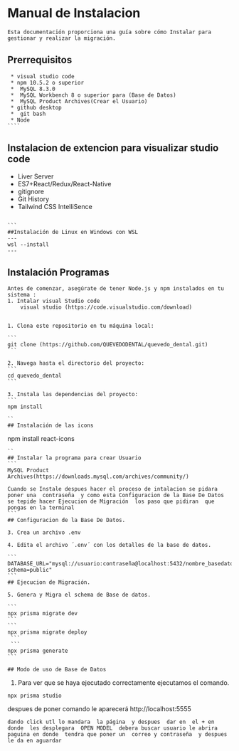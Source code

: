 # Manual de Instalacion
````
Esta documentación proporciona una guía sobre cómo Instalar para gestionar y realizar la migración.
````
## Prerrequisitos
`````
 * visual studio code 
 * npm 10.5.2 o superior
 *  MySQL 8.3.0
 *  MySQL Workbench 8 o superior para (Base de Datos)
 *  MySQL Product Archives(Crear el Usuario)
 * github desktop
 *  git bash
 * Node
````
`````
## Instalacion de extencion  para visualizar studio code 
   - Liver  Server
   - ES7+React/Redux/React-Native 
   - gitignore
   - Git History
   - Tailwind CSS IntelliSence
``````

```
##Instalación de Linux en Windows con WSL
---
wsl --install
---

``````

## Instalación Programas 
`````
Antes de comenzar, asegúrate de tener Node.js y npm instalados en tu sistema :
1. Intalar visual Studio code 
    visual studio (https://code.visualstudio.com/download)
`````
````

1. Clona este repositorio en tu máquina local:

```
git clone (https://github.com/QUEVEDODENTAL/quevedo_dental.git)
```

2. Navega hasta el directorio del proyecto:
```
cd quevedo_dental
```

3. Instala las dependencias del proyecto:
```
npm install
````
````
``
## Instalación de las icons
`````
npm install react-icons 
````
``
## Instalar la programa para crear Usuario
```
MySQL Product Archives(https://downloads.mysql.com/archives/community/)

Cuando se Instale despues hacer el proceso de intalacion se pidara   poner una  contraseña  y como esta Configuracion de la Base De Datos se tepide hacer Ejecucion de Migración  los paso que pidiran  que pongas en la terminal
```
## Configuracion de la Base De Datos.

3. Crea un archivo .env

4. Edita el archivo ´.env´ con los detalles de la base de datos.

```
DATABASE_URL="mysql://usuario:contraseña@localhost:5432/nombre_basedatos?schema=public"
```
## Ejecucion de Migración.

5. Genera y Migra el schema de Base de datos.

```
npx prisma migrate dev
```
``` 
npx prisma migrate deploy
 ```
 ``` 
npx prisma generate
```

## Modo de uso de Base de Datos
````
1. Para ver que se haya ejecutado correctamente ejecutamos el comando.
```
npx prisma studio
`````
despues de poner  comando  le aparecerá  http://localhost:5555 
```
dando click utl lo mandara  la página  y despues  dar en  el + en donde  les desplegara  OPEN MODEL  debera buscar usuario le abrira  paguina en donde  tendra que poner un  correo y contraseña  y despues le da en aguardar   

